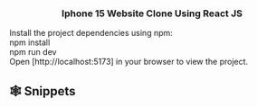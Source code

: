 <div align="center">
  

  

  <h3 align="center">Iphone 15 Website Clone Using React JS</h3>

   
</div>
<div>
Install the project dependencies using npm:
</div>
<div>
npm install
</div>
<div>
npm run dev
</div>
<div>
Open [http://localhost:5173] in your browser to view the project.
</div>



## <a name="snippets">🕸️ Snippets</a>


